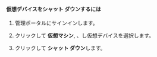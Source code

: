 #### 仮想デバイスをシャット ダウンするには

1. 管理ポータルにサインインします。

2. クリックして **仮想マシン**, 、し仮想デバイスを選択します。

3. クリックして **シャット ダウン**します。

